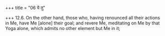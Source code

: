 +++
title = "06 ये तु"

+++
12.6. On the other hand, those who, having renounced all their actions
in Me, have Me \[alone\] their goal; and revere Me, meditating on Me by
that Yoga alone, which admits no other element but Me in it;

